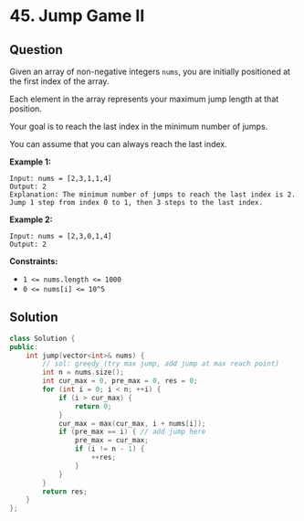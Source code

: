 # 45. Jump Game II

## Question

Given an array of non-negative integers `nums`, you are initially positioned at the first index of the array.

Each element in the array represents your maximum jump length at that position.

Your goal is to reach the last index in the minimum number of jumps.

You can assume that you can always reach the last index.

**Example 1:**

```text
Input: nums = [2,3,1,1,4]
Output: 2
Explanation: The minimum number of jumps to reach the last index is 2. Jump 1 step from index 0 to 1, then 3 steps to the last index.
```

**Example 2:**

```text
Input: nums = [2,3,0,1,4]
Output: 2
```

**Constraints:**

* `1 <= nums.length <= 1000`
* `0 <= nums[i] <= 10^5`

## Solution

```cpp
class Solution {
public:
    int jump(vector<int>& nums) {
        // sol: greedy (try max jump, add jump at max reach point)
        int n = nums.size();
        int cur_max = 0, pre_max = 0, res = 0;
        for (int i = 0; i < n; ++i) {
            if (i > cur_max) {
                return 0;
            }
            cur_max = max(cur_max, i + nums[i]);
            if (pre_max == i) { // add jump here
                pre_max = cur_max;
                if (i != n - 1) {
                    ++res;
                }
            }
        }
        return res;
    }
};
```

